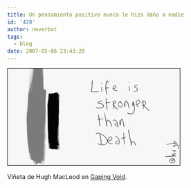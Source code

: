 ```yaml
---
title: Un pensamiento positivo nunca le hizo daño a nadie
id: '428'
author: neverbot
tags:
  - blog
date: 2007-05-06 23:43:20
---
```


[![gapingvoid_life.jpg](./un-pensamiento-positivo-nunca-le-hizo-dano-a-nadie/gapingvoid_life.jpg)](http://www.gapingvoid.com/Moveable_Type/archives/003791.html "Gaping Void")

Viñeta de Hugh MacLeod en [Gaping Void](http://www.gapingvoid.com/).